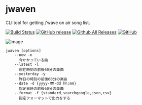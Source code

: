 # jwaven

CLI tool for getting j'wave on air song list.

[![Build Status](https://travis-ci.org/tnoda78/jwaven.svg?branch=master)](https://travis-ci.org/tnoda78/jwaven)
[![GitHub release](https://img.shields.io/github/release/tnoda78/jwaven.svg)](https://github.com/tnoda78/jwaven/releases)
[![Github All Releases](https://img.shields.io/github/downloads/tnoda78/jwaven/total.svg)](https://github.com/tnoda78/jwaven/releases)
[![GitHub](https://img.shields.io/github/license/tnoda78/jwaven.svg)](https://github.com/tnoda78/jwaven/blob/master/LICENSE)


![image](https://tnoda78.github.io/jwaven/01.gif)

```
jwaven [options]
    --now -n
      今かかっている曲
    --latest -l
      現在時刻の前後60分の楽曲
    --yesterday -y
      昨日の時刻の前後60分の楽曲
    --date -d {yyyy-MM-dd hh:mm}
      指定日時の前後60分の楽曲
    --format -f {standard,searchgoogle,json,csv}
      指定フォーマットで出力をする
```
